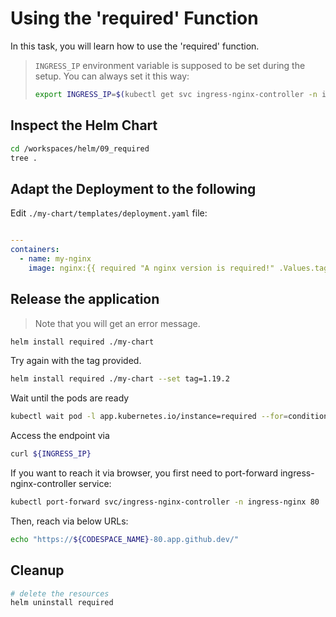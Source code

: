 # Using the 'required' Function

In this task, you will learn how to use the 'required' function.

> `INGRESS_IP` environment variable is supposed to be set during the setup. You can always set it this way:
>
> ```bash
> export INGRESS_IP=$(kubectl get svc ingress-nginx-controller -n ingress-nginx -o jsonpath='{.status.loadBalancer.ingress[].ip}')
> ```

## Inspect the Helm Chart

```bash
cd /workspaces/helm/09_required
tree .
```

## Adapt the Deployment to the following

Edit `./my-chart/templates/deployment.yaml` file:

```yaml

---
containers:
  - name: my-nginx
    image: nginx:{{ required "A nginx version is required!" .Values.tag }}
```

## Release the application

> Note that you will get an error message.

```bash
helm install required ./my-chart
```

Try again with the tag provided.

```bash
helm install required ./my-chart --set tag=1.19.2
```

Wait until the pods are ready

```bash
kubectl wait pod -l app.kubernetes.io/instance=required --for=condition=ready --timeout=120s
```

Access the endpoint via

```bash
curl ${INGRESS_IP}
```

If you want to reach it via browser, you first need to port-forward ingress-nginx-controller service:

```bash
kubectl port-forward svc/ingress-nginx-controller -n ingress-nginx 80
```

Then, reach via below URLs:

```bash
echo "https://${CODESPACE_NAME}-80.app.github.dev/"
```

## Cleanup

```bash
# delete the resources
helm uninstall required
```
